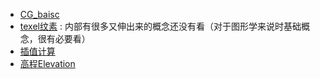 - [CG_baisc](CG_baisc.md)
- [texel纹素](texel.md) :  内部有很多又伸出来的概念还没有看（对于图形学来说时基础概念，很有必要看）
- [插值计算](./routeDiff/routeDifference.md)
- [高程Elevation](./elevation/README.md)